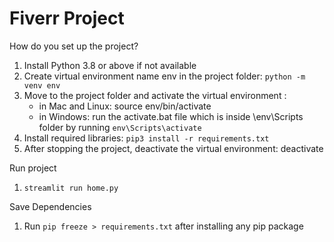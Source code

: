 # Fiverr Project

How do you set up the project?

1. Install Python 3.8 or above if not available
2. Create virtual environment name env in the project folder: `python -m venv env`
3. Move to the project folder and activate the virtual environment :
   - in Mac and Linux: source env/bin/activate
   - in Windows: run the activate.bat file which is inside \env\Scripts folder by running `env\Scripts\activate`
4. Install required libraries: `pip3 install -r requirements.txt`
5. After stopping the project, deactivate the virtual environment: deactivate

Run project

1. `streamlit run home.py`

Save Dependencies

1. Run `pip freeze > requirements.txt` after installing any pip package

